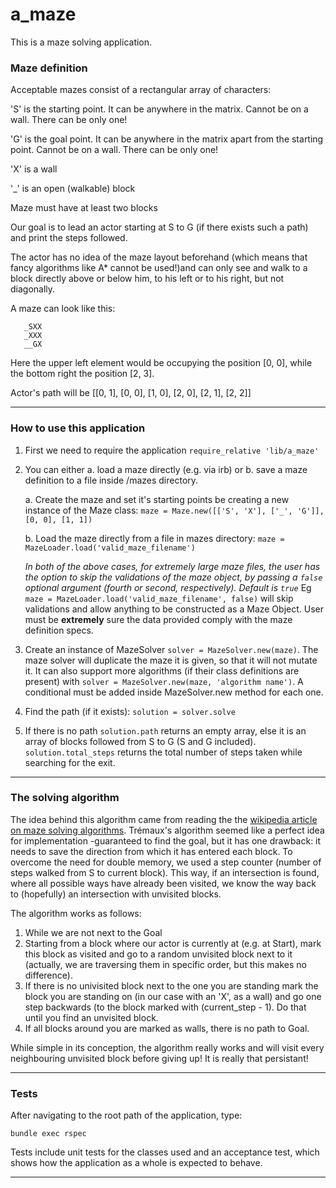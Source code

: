 # a_maze

This is a maze solving application. 

### Maze definition

Acceptable mazes consist of a rectangular array of characters:

'S' is the starting point. It can be anywhere in the matrix. Cannot be on a wall. There can be only one!

'G' is the goal point. It can be anywhere in the matrix apart from the starting point. Cannot be on a wall. There can be only one!

'X' is a wall

'\_' is an open (walkable) block

Maze must have at least two blocks

Our goal is to lead an actor starting at S to G (if there exists such a path) and print the steps followed.

The actor has no idea of the maze layout beforehand (which means that fancy algorithms like A\* cannot be used!)and can only see and walk to a 
block directly above or below him, to his left or to his right, but not diagonally.

A maze can look like this:


       _SXX
       _XXX
       __GX

Here the upper left element would be occupying the position [0, 0], while the bottom right the position [2, 3].

Actor's path will be [[0, 1], [0, 0], [1, 0], [2, 0], [2, 1], [2, 2]]

___

### How to use this application

1. First we need to require the application ```require_relative 'lib/a_maze' ```

2. You can either a. load a maze directly (e.g. via irb) or b. save a maze definition to a file inside /mazes directory.

   a. Create the maze and set it's starting points be creating a new instance of the Maze class: ```maze = Maze.new([['S', 'X'], ['_', 'G']], [0, 0], [1, 1])```

   b. Load the maze directly from a file in mazes directory: ```maze = MazeLoader.load('valid_maze_filename')```
      
      *In both of the above cases, for extremely large maze files, the user has the option to skip the validations of the maze object, by passing a ```false``` 
      optional argument (fourth or second, respectively). Default is ```true```* Eg ```maze = MazeLoader.load('valid_maze_filename', false)``` will skip 
      validations and allow anything to be constructed as a Maze Object. User must be **extremely** sure the data provided comply with the maze definition specs.

3. Create an instance of MazeSolver ```solver = MazeSolver.new(maze)```. The maze solver will duplicate the maze it is given, so that it will not mutate it.
 It can also support more algorithms (if their class definitions are present) with ```solver = MazeSolver.new(maze, 'algorithm name')```. A conditional must be added inside MazeSolver.new method for each one.

4. Find the path (if it exists): ```solution = solver.solve```

5. If there is no path ```solution.path``` returns an empty array, else it is an array of blocks followed from S to G (S and G included).
   ```solution.total_steps``` returns the total number of steps taken while searching for the exit.

___

### The solving algorithm

The idea behind this algorithm came from reading the the [wikipedia article on maze solving algorithms](https://en.wikipedia.org/wiki/Maze_solving_algorithm). 
Trémaux's algorithm seemed like a perfect idea for implementation -guaranteed to find the goal, but it has one drawback: it needs to save the direction from 
which it has entered each block. To overcome the need for double memory, we used a step counter (number of steps walked from S to current block). This way, 
if an intersection is found, where all possible ways have already been visited, we know the way back to (hopefully) an intersection with unvisited blocks.

The algorithm works as follows:
1. While we are not next to the Goal 
2. Starting from a block where our actor is currently at (e.g. at Start), mark this block as visited and go to a random unvisited block next to it (actually, 
we are traversing them in specific order, but this makes no difference).
3. If there is no univisited block next to the one you are standing mark the block you are standing on (in our case with an 'X', as a wall) and go one step 
backwards (to the block marked with (current_step - 1). Do that until you find an unvisited block.
4. If all blocks around you are marked as walls, there is no path to Goal.

While simple in its conception, the algorithm really works and will visit every neighbouring unvisited block before giving up! It is really that persistant!

___

### Tests

After navigating to the root path of the application, type:

```bundle exec rspec```

Tests include unit tests for the classes used and an acceptance test, which shows how the application as a whole is expected to behave.

___